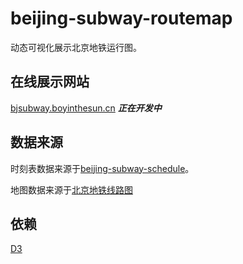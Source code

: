 # beijing-subway-routemap

动态可视化展示北京地铁运行图。

## 在线展示网站

[bjsubway.boyinthesun.cn](https://bjsubway.boyinthesun.cn)
***正在开发中***

## 数据来源

时刻表数据来源于[beijing-subway-schedule](//BoyInTheSun/beijing-subway-schedule)。

地图数据来源于[北京地铁线路图](https://map.bjsubway.com/)

## 依赖

[D3](https://d3js.org/)
